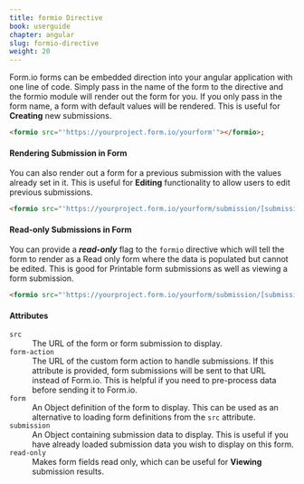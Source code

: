 ```yaml
---
title: formio Directive
book: userguide
chapter: angular
slug: formio-directive
weight: 20
---
```

Form.io forms can be embedded direction into your angular application with one line of code. Simply pass in the name of the form to the directive and the formio module will render out the form for you. If you only pass in the form name, a form with default values will be rendered. This is useful for **Creating** new submissions.

```html
<formio src="'https://yourproject.form.io/yourform'"></formio>;
```

#### Rendering Submission in Form
You can also render out a form for a previous submission with the values already set in it. This is useful for **Editing** functionality to allow users to edit previous submissions.

```html
<formio src="'https://yourproject.form.io/yourform/submission/[submissionId]'"></formio>
```

#### Read-only Submissions in Form
You can provide a ***read-only*** flag to the ```formio``` directive which will tell the form to render as a Read only form where the data is populated but cannot be edited. This is good for Printable form submissions as well as viewing a form submission.

```html
<formio src="'https://yourproject.form.io/yourform/submission/[submissionId]'" read-only=true></formio>
```

#### Attributes

<dl class="dl-horizontal">
    <dt><code>src</code></dt>
    <dd>The URL of the form or form submission to display.</dd>
    <dt><code>form-action</code></dt>
    <dd>The URL of the custom form action to handle submissions. If this attribute is provided, form submissions will be sent to that URL instead of Form.io. This is helpful if you need to pre-process data before sending it to Form.io.</dd>
    <dt><code>form</code></dt>
    <dd>An Object definition of the form to display. This can be used as an alternative to loading form definitions from the <code>src</code> attribute.</dd>
    <dt><code>submission</code></dt>
    <dd>An Object containing submission data to display. This is useful if you have already loaded submission data you wish to display on this form.</dd>
    <dt><code>read-only</code></dt>
    <dd>Makes form fields read only, which can be useful for <strong>Viewing</strong> submission results.</dd>
</dl>
